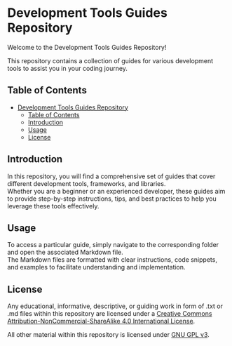 # Development Tools Guides Repository

Welcome to the Development Tools Guides Repository!

This repository contains a collection of guides for various development tools to assist you in your coding journey.

## Table of Contents
- [Development Tools Guides Repository](#development-tools-guides-repository)
  - [Table of Contents](#table-of-contents)
  - [Introduction](#introduction)
  - [Usage](#usage)
  - [License](#license)

## Introduction
In this repository, you will find a comprehensive set of guides that cover different development tools, frameworks, and libraries.  
Whether you are a beginner or an experienced developer, these guides aim to provide step-by-step instructions, tips, and best practices to help you leverage these tools effectively.

## Usage
To access a particular guide, simply navigate to the corresponding folder and open the associated Markdown file.  
The Markdown files are formatted with clear instructions, code snippets, and examples to facilitate understanding and implementation.

## License
Any educational, informative, descriptive, or guiding work in form of .txt or .md files within this repository are licensed under a [Creative Commons Attribution-NonCommercial-ShareAlike 4.0 International License](http://creativecommons.org/licenses/by-nc-sa/4.0/).

All other material within this repository is licensed under [GNU GPL v3](https://www.gnu.org/licenses/gpl-3.0.txt).